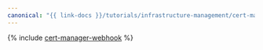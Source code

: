 ```yaml
---
canonical: "{{ link-docs }}/tutorials/infrastructure-management/cert-manager-webhook"
---
```


{% include [cert-manager-webhook](../../_tutorials/infrastructure-management/cert-manager-webhook.md) %}